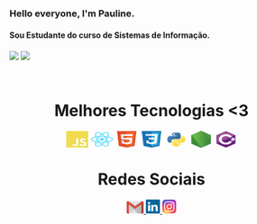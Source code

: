 ### Hello everyone, I'm Pauline.
#### Sou Estudante do curso de Sistemas de Informação.

<div >
   <img align = "center" height="175" src="https://github-readme-stats.vercel.app/api?username=PaulineDuarte&show_icons=true&theme=radical&include_all_commits=true&count_private=true"/>
  <img align="center" height="175" src="https://github-readme-stats.vercel.app/api/top-langs/?username=PaulineDuarte&layout=compact&langs_count=16&theme=radical"/>
</div>
<br>

<div  align="center"> 
 <div style="display: inline_block"><br>
    <h1 align="center">Melhores Tecnologias <3</h1>
    <img align="center" height="30" width="40" alt="js-icon"  src="https://raw.githubusercontent.com/devicons/devicon/master/icons/javascript/javascript-plain.svg">
    <img align="center" height="30" width="40" alt="react-icon" src="https://raw.githubusercontent.com/devicons/devicon/master/icons/react/react-original.svg">
    <img align="center" height="30" width="40" alt="html-icon" src="https://raw.githubusercontent.com/devicons/devicon/master/icons/html5/html5-original.svg">
    <img align="center" height="30" width="40" alt="css-icon" src="https://raw.githubusercontent.com/devicons/devicon/master/icons/css3/css3-original.svg">
    <img align="center" height="30" width="40" alt="python-icon" src="https://raw.githubusercontent.com/devicons/devicon/master/icons/python/python-original.svg">
    <img align="center" height="30" width="40" alt="nodejs-icon" src="https://raw.githubusercontent.com/devicons/devicon/master/icons/nodejs/nodejs-original.svg">
    <img align="center" height="30" width="40" alt="csharp-icon" src="https://raw.githubusercontent.com/devicons/devicon/master/icons/csharp/csharp-original.svg">
   </div>
    
  
  <h1 align="center">Redes Sociais</h1>
    <a href = "mailto: paulineduarte1@gmail.com">
      <img width="30" src="gmail.svg">
    </a>
    <a href = "https://www.linkedin.com/in/pauline-duarte/">
      <img width="25" src="linkedin.svg">
    </a>
    </a>
    <a href = "https://www.instagram.com/Paulineduart/">
      <img width="25" src="instagram.png">
    </a>
</div>
  
